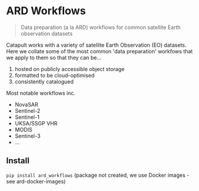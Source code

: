 # ARD Workflows
> Data preparation (a la ARD) workflows for common satellite Earth observation datasets


Catapult works with a variety of satellite Earth Observation (EO) datasets. Here we collate some of the most common 'data preparation' workfows that we apply to them so that they can be...
1. hosted on publicly accessible object storage
2. formatted to be cloud-optimised
3. consistently catalogued 

Most notable workflows inc.
- NovaSAR
- Sentinel-2
- Sentinel-1
- UKSA/SSGP VHR
- MODIS
- Sentinel-3
- ...




## Install

`pip install ard_workflows` (package not created, we use Docker images - see ard-docker-images)
